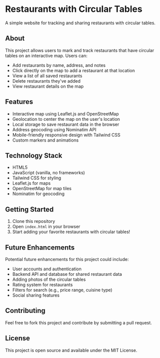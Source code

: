 # Restaurants with Circular Tables

A simple website for tracking and sharing restaurants with circular tables.

## About

This project allows users to mark and track restaurants that have circular tables on an interactive map. Users can:

- Add restaurants by name, address, and notes
- Click directly on the map to add a restaurant at that location
- View a list of all saved restaurants
- Delete restaurants they've added
- View restaurant details on the map

## Features

- Interactive map using Leaflet.js and OpenStreetMap
- Geolocation to center the map on the user's location
- Local storage to save restaurant data in the browser
- Address geocoding using Nominatim API
- Mobile-friendly responsive design with Tailwind CSS
- Custom markers and animations

## Technology Stack

- HTML5
- JavaScript (vanilla, no frameworks)
- Tailwind CSS for styling
- Leaflet.js for maps
- OpenStreetMap for map tiles
- Nominatim for geocoding

## Getting Started

1. Clone this repository
2. Open `index.html` in your browser
3. Start adding your favorite restaurants with circular tables!

## Future Enhancements

Potential future enhancements for this project could include:

- User accounts and authentication
- Backend API and database for shared restaurant data
- Adding photos of the circular tables
- Rating system for restaurants
- Filters for search (e.g., price range, cuisine type)
- Social sharing features

## Contributing

Feel free to fork this project and contribute by submitting a pull request.

## License

This project is open source and available under the MIT License. 